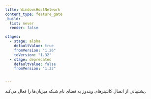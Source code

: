 ```yaml
---
title: WindowsHostNetwork
content_type: feature_gate
_build:
  list: never
  render: false

stages:
  - stage: alpha 
    defaultValue: true
    fromVersion: "1.26"
    toVersion: "1.32"
  - stage: deprecated
    defaultValue: false
    fromVersion: "1.33"


---
```

پشتیبانی از اتصال کانتینرهای ویندوز به فضای نام شبکه میزبان‌ها را فعال می‌کند.